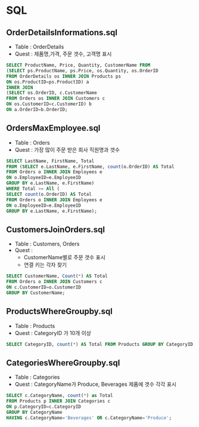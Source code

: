 # SQL
## OrderDetailsInformations.sql
- Table : OrderDetails
- Quest : 제품명,가격, 주문 갯수, 고객명 표시
```SQL
SELECT ProductName, Price, Quantity, CustomerName FROM 
(SELECT ps.ProductName, ps.Price, os.Quantity, os.OrderID
FROM OrderDetails os INNER JOIN Products ps
ON os.ProductID=ps.ProductID) a
INNER JOIN
(SELECT os.OrderID, c.CustomerName
FROM Orders os INNER JOIN Customers c
ON os.CustomerID=c.CustomerID) b
ON a.OrderID=b.OrderID;
```
## OrdersMaxEmployee.sql
- Table : Orders
- Quest : 가장 많이 주문 받은 회사 직원명과 갯수
```SQL
SELECT LastName, FirstName, Total
FROM (SELECT e.LastName, e.FirstName, count(o.OrderID) AS Total
FROM Orders o INNER JOIN Employees e 
ON o.EmployeeID=e.EmployeeID 
GROUP BY e.LastName, e.FirstName)
WHERE Total >= All (
SELECT count(o.OrderID) AS Total
FROM Orders o INNER JOIN Employees e 
ON o.EmployeeID=e.EmployeeID 
GROUP BY e.LastName, e.FirstName);
```
## CustomersJoinOrders.sql
- Table : Customers, Orders
- Quest : 
  - CustomerName별로 주문 갯수 표시
  - 연결 키는 각자 찾기
```SQL
SELECT CustomerName, Count(*) AS Total
FROM Orders o INNER JOIN Customers c 
ON c.CustomerID=o.CustomerID
GROUP BY CustomerName;
```
## ProductsWhereGroupby.sql
- Table : Products
- Quest : CategoryID 가 10개 이상
```SQL
SELECT CategoryID, count(*) AS Total FROM Products GROUP BY CategoryID HAVING count(*) > 10;
```
## CategoriesWhereGroupby.sql
- Table : Categories
- Quest : CategoryName가 Produce, Beverages 제품에 갯수 각각 표시
```SQL
SELECT c.CategoryName, count(*) as Total 
FROM Products p INNER JOIN Categories c 
ON p.CategoryID=c.CategoryID
GROUP BY CategoryName 
HAVING c.CategoryName='Beverages' OR c.CategoryName='Produce';
```
